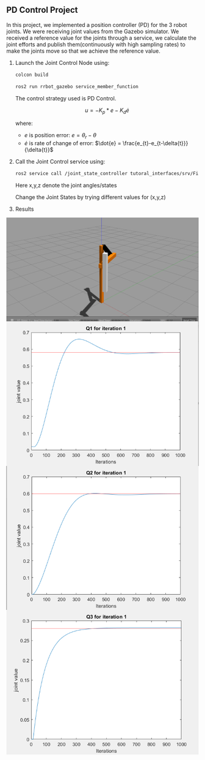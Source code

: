 ## PD Control Project

In this project, we implemented a position controller (PD) for the 3 robot joints. We were receiving joint values from the Gazebo simulator. We received a reference value for the joints through a service, we calculate the joint efforts
and publish them(continuously with high sampling rates) to make the joints move so that we achieve the reference value.

1. Launch the Joint Control Node using:

    ```bash
    colcon build
    ```

   ```bash
   ros2 run rrbot_gazebo service_member_function
   ```

   The control strategy used is PD Control. 

   $$u = -K_{p}*e - K_{d}\dot{e}$$

   where:

   - $e$ is position error: $e = \theta_{r} - \theta$
   - $\dot{e}$ is rate of change of error: $\dot{e} = \frac{e_{t}-e_{t-\delta{t}}}{\delta{t}}$

2. Call the Joint Control service using:

   ```bash
   ros2 service call /joint_state_controller tutoral_interfaces/srv/FirstService '{x: 1, y: 2, z: 2}'
   ```
   Here x,y,z denote the joint angles/states

   Change the Joint States by trying different values for (x,y,z)
3. Results
<img src="./images/scara_1.png" align = "center">


<img src="./images/q1.png" align = "center">
<img src="./images/q2.png" align = "center">
<img src="./images/q3.png" align = "center">

